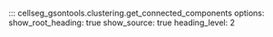 ::: cellseg_gsontools.clustering.get_connected_components
    options:
      show_root_heading: true
      show_source: true
      heading_level: 2
